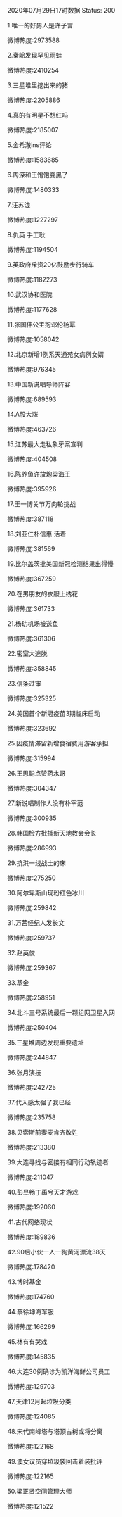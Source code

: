 2020年07月29日17时数据
Status: 200

1.唯一的好男人是许子言

微博热度:2973588

2.秦岭发现罕见雨蛙

微博热度:2410254

3.三星堆里挖出来的猪

微博热度:2205886

4.真的有明星不想红吗

微博热度:2185007

5.金希澈ins评论

微博热度:1583685

6.周深和王饱饱变黑了

微博热度:1480333

7.汪苏泷

微博热度:1227297

8.仇英 手工耿

微博热度:1194504

9.英政府斥资20亿鼓励步行骑车

微博热度:1182273

10.武汉协和医院

微博热度:1177628

11.张国伟公主抱邓伦杨幂

微博热度:1058042

12.北京新增1例系天通苑女病例女婿

微博热度:976345

13.中国新说唱导师阵容

微博热度:689593

14.A股大涨

微博热度:463726

15.江苏最大走私象牙案宣判

微博热度:404508

16.陈养鱼许放炮梁海王

微博热度:395926

17.王一博关节万向轮挑战

微博热度:387118

18.刘亚仁朴信惠 活着

微博热度:381569

19.比尔盖茨批美国新冠检测结果出得慢

微博热度:367259

20.在男朋友的衣服上绣花

微博热度:361733

21.杨玏机场被送鱼

微博热度:361306

22.密室大逃脱

微博热度:358845

23.信条过审

微博热度:325325

24.美国首个新冠疫苗3期临床启动

微博热度:323692

25.因疫情滞留新增食宿费用游客承担

微博热度:315994

26.王思聪点赞药水哥

微博热度:304347

27.新说唱制作人没有朴宰范

微博热度:300935

28.韩国检方批捕新天地教会会长

微博热度:286993

29.抗洪一线战士的床

微博热度:275250

30.阿尔卑斯山现粉红色冰川

微博热度:259842

31.万茜经纪人发长文

微博热度:259737

32.赵英俊

微博热度:259367

33.基金

微博热度:258951

34.北斗三号系统最后一颗组网卫星入网

微博热度:250404

35.三星堆周边发现重要遗址

微博热度:244847

36.张月演技

微博热度:242725

37.代入感太强了我已经

微博热度:235758

38.贝索斯前妻麦肯齐改姓

微博热度:213380

39.大连寻找与密接有相同行动轨迹者

微博热度:211047

40.彭昱畅丁禹兮天才游戏

微博热度:192060

41.古代网络现状

微博热度:189836

42.90后小伙一人一狗黄河漂流38天

微博热度:178420

43.博时基金

微博热度:174760

44.蔡徐坤海军服

微博热度:166269

45.林有有哭戏

微博热度:145835

46.大连30例确诊为凯洋海鲜公司员工

微博热度:129703

47.天津12月起垃圾分类

微博热度:124085

48.宋代南峰塔与塔顶古树或将分离

微博热度:122168

49.澳女议员穿垃圾袋回击着装批评

微博热度:122165

50.梁正贤空间管理大师

微博热度:121522

